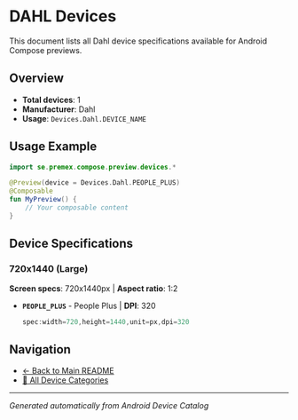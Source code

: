 # DAHL Devices

This document lists all Dahl device specifications available for Android Compose previews.

## Overview

- **Total devices**: 1
- **Manufacturer**: Dahl
- **Usage**: `Devices.Dahl.DEVICE_NAME`

## Usage Example

```kotlin
import se.premex.compose.preview.devices.*

@Preview(device = Devices.Dahl.PEOPLE_PLUS)
@Composable
fun MyPreview() {
    // Your composable content
}
```

## Device Specifications

### 720x1440 (Large)

**Screen specs**: 720x1440px | **Aspect ratio**: 1:2

- **`PEOPLE_PLUS`** - People Plus | **DPI**: 320
  ```kotlin
  spec:width=720,height=1440,unit=px,dpi=320
  ```

## Navigation

- [← Back to Main README](../../README.md)
- [📱 All Device Categories](../README.md)

---
*Generated automatically from Android Device Catalog*
